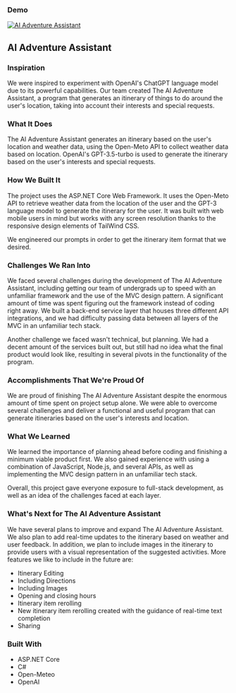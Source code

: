 ### Demo
[![AI Adventure Assistant](https://img.youtube.com/vi/Ui9V7CoP6mk/0.jpg)](https://www.youtube.com/watch?v=Ui9V7CoP6mk)

## AI Adventure Assistant

### Inspiration
We were inspired to experiment with OpenAI's ChatGPT language model due to its powerful capabilities. Our team created The AI Adventure Assistant, a program that generates an itinerary of things to do around the user's location, taking into account their interests and special requests.

### What It Does
The AI Adventure Assistant generates an itinerary based on the user's location and weather data, using the Open-Meto API to collect weather data based on location. OpenAI's GPT-3.5-turbo is used to generate the itinerary based on the user's interests and special requests.

### How We Built It
The project uses the ASP.NET Core Web Framework. It uses the Open-Meto API to retrieve weather data from the location of the user and the GPT-3 language model to generate the itinerary for the user. It was built with web mobile users in mind but works with any screen resolution thanks to the responsive design elements of TailWind CSS.

We engineered our prompts in order to get the itinerary item format that we desired.

### Challenges We Ran Into
We faced several challenges during the development of The AI Adventure Assistant, including getting our team of undergrads up to speed with an unfamiliar framework and the use of the MVC design pattern. A significant amount of time was spent figuring out the framework instead of coding right away. We built a back-end service layer that houses three different API integrations, and we had difficulty passing data between all layers of the MVC in an unfamiliar tech stack.

Another challenge we faced wasn't technical, but planning. We had a decent amount of the services built out, but still had no idea what the final product would look like, resulting in several pivots in the functionality of the program.

### Accomplishments That We're Proud Of
We are proud of finishing The AI Adventure Assistant despite the enormous amount of time spent on project setup alone. We were able to overcome several challenges and deliver a functional and useful program that can generate itineraries based on the user's interests and location.

### What We Learned
We learned the importance of planning ahead before coding and finishing a minimum viable product first. We also gained experience with using a combination of JavaScript, Node.js, and several APIs, as well as implementing the MVC design pattern in an unfamiliar tech stack.

Overall, this project gave everyone exposure to full-stack development, as well as an idea of the challenges faced at each layer.

### What's Next for The AI Adventure Assistant
We have several plans to improve and expand The AI Adventure Assistant. We also plan to add real-time updates to the itinerary based on weather and user feedback. In addition, we plan to include images in the itinerary to provide users with a visual representation of the suggested activities. More features we like to include in the future are:
- Itinerary Editing
- Including Directions
- Including Images
- Opening and closing hours
- Itinerary item rerolling
- New itinerary item rerolling created with the guidance of real-time text completion
- Sharing

### Built With
- ASP.NET Core
- C#
- Open-Meteo
- OpenAI
